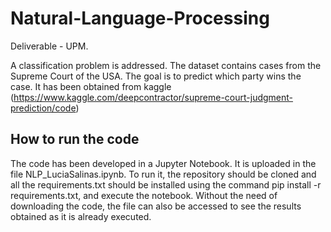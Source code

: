 # Natural-Language-Processing
Deliverable - UPM. 

A classification problem is addressed. The dataset contains cases from the Supreme Court of the USA. The goal is to predict which party wins the case. It has been obtained from kaggle (https://www.kaggle.com/deepcontractor/supreme-court-judgment-prediction/code)

## How to run the code
The code has been developed in a Jupyter Notebook. It is uploaded in the file NLP_LuciaSalinas.ipynb. To run it, the repository should be cloned and all the requirements.txt should be installed using the command pip install -r requirements.txt, and execute the notebook. 
Without the need of downloading the code, the file can also be accessed to see the results obtained as it is already executed.

